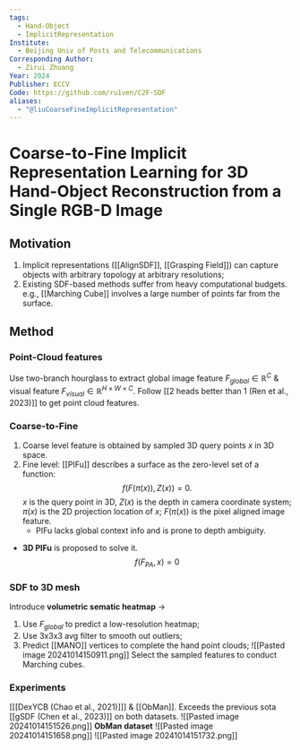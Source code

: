 ```yaml
---
tags:
  - Hand-Object
  - ImplicitRepresentation
Institute:
  - Beijing Univ of Posts and Telecommunications
Corresponding Author:
  - Zirui Zhuang
Year: 2024
Publisher: ECCV
Code: https://github.com/ru1ven/C2F-SDF
aliases:
  - "@liuCoarseFineImplicitRepresentation"
---
```

# Coarse-to-Fine Implicit Representation Learning  for 3D Hand-Object Reconstruction from a Single  RGB-D Image
## Motivation
1. Implicit representations ([[AlignSDF]], [[Grasping Field]]) can capture objects with arbitrary topology at arbitrary resolutions;
2. Existing SDF-based methods suffer from heavy computational budgets. e.g., [[Marching Cube]] involves a large number of points far from the surface.
## Method
### Point-Cloud features
Use two-branch hourglass to extract global image feature $F_{global}\in\mathbb{R}^C$ & visual feature $F_{visual}\in\mathbb{R}^{H\times W\times C}$. Follow [[2 heads better than 1 (Ren et al., 2023)]] to get point cloud features.

### Coarse-to-Fine
1. Coarse level feature is obtained by sampled 3D query points $x$ in 3D space.
2. Fine level:
	[[PIFu]] describes a surface as the zero-level set of a function:
	$$ f(F(\pi(x)), Z(x)) = 0.$$
	$x$ is the query point in 3D, $Z(x)$ is the depth in camera coordinate system; $\pi(x)$ is the 2D projection location of $x$; $F(\pi(x))$ is the pixel aligned image feature.
	* PIFu lacks global context info and is prone to depth ambiguity.
* **3D PIFu** is proposed to solve it.
	$$f(F_{PA}, x) = 0$$
### SDF to 3D mesh
Introduce **volumetric sematic heatmap** -> 
1. Use $F_{global}$ to predict a low-resolution heatmap;
2. Use 3x3x3 avg filter to smooth out outliers;
3. Predict [[MANO]] vertices to complete the hand point clouds;
![[Pasted image 20241014150911.png]]
Select the sampled features to conduct Marching cubes.

### Experiments
[[[DexYCB (Chao et al., 2021)]]] & [[ObMan]].
Exceeds the previous sota [[gSDF (Chen et al., 2023)]] on both datasets.
![[Pasted image 20241014151526.png]]
**ObMan dataset**
![[Pasted image 20241014151658.png]]
![[Pasted image 20241014151732.png]]